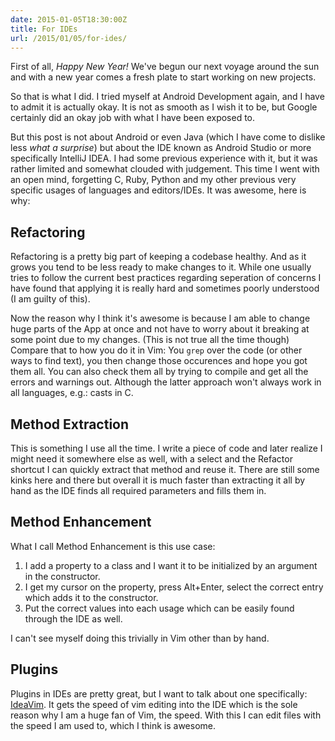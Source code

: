 ```yaml
---
date: 2015-01-05T18:30:00Z
title: For IDEs
url: /2015/01/05/for-ides/
---
```


First of all, *Happy New Year!* We've begun our next voyage around the sun and with a new year comes a fresh plate to start
working on new projects.

So that is what I did. I tried myself at Android Development again, and I have to admit it is actually okay. It is not as
smooth as I wish it to be, but Google certainly did an okay job with what I have been exposed to.

But this post is not about Android or even Java (which I have come to dislike less *what a surprise*) but about the IDE 
known as Android Studio or more specifically IntelliJ IDEA. I had some previous experience with it, but it was rather limited 
and somewhat clouded with judgement. This time I went with an open mind, forgetting C, Ruby, Python and my other previous very
specific usages of languages and editors/IDEs. It was awesome, here is why:

## Refactoring

Refactoring is a pretty big part of keeping a codebase healthy. And as it grows you tend to be less ready to make changes to it.
While one usually tries to follow the current best practices regarding seperation of concerns I have found that applying it is 
really hard and sometimes poorly understood (I am guilty of this). 

Now the reason why I think it's awesome is because I am able to change huge parts of the App at once and not have to worry 
about it breaking at some point due to my changes. (This is not true all the time though) 
Compare that to how you do it in Vim: You `grep` over the code (or other ways to find text), you then change those occurences 
and hope you got them all. You can also check them all by trying to compile and get all the errors and warnings out. 
Although the latter approach won't always work in all languages, e.g.: casts in C.

## Method Extraction

This is something I use all the time. I write a piece of code and later realize I might need it somewhere else as well, with a
select and the Refactor shortcut I can quickly extract that method and reuse it. There are still some kinks here and there but
overall it is much faster than extracting it all by hand as the IDE finds all required parameters and fills them in.

## Method Enhancement

What I call Method Enhancement is this use case: 

1. I add a property to a class and I want it to be initialized by an argument in the constructor.
2. I get my cursor on the property, press Alt+Enter, select the correct entry which adds it to the constructor.
3. Put the correct values into each usage which can be easily found through the IDE as well.

I can't see myself doing this trivially in Vim other than by hand. 

## Plugins

Plugins in IDEs are pretty great, but I want to talk about one specifically: [IdeaVim](https://plugins.jetbrains.com/plugin/164). It gets the speed of vim editing into the IDE which is the sole reason why I am a huge fan of Vim, the speed. With this I can edit files with the speed I am used to, which I think is awesome.

